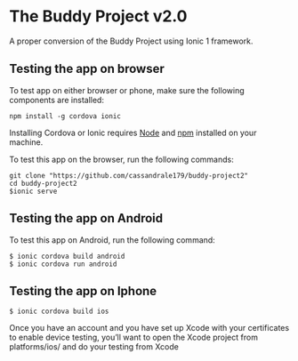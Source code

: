 # The Buddy Project v2.0

A proper conversion of the Buddy Project using Ionic 1 framework. 

## Testing the app on browser 
To test app on either browser or phone, make sure the following components are installed: 
```
npm install -g cordova ionic 
```
Installing Cordova or Ionic requires [Node](https://nodejs.org/en/) and [npm](https://www.npmjs.com/) installed on your machine. 

To test this app on the browser, run the following commands:
```
git clone "https://github.com/cassandrale179/buddy-project2"
cd buddy-project2
$ionic serve
```

## Testing the app on Android

To test this app on Android, run the following command: 
```
$ ionic cordova build android 
$ ionic cordova run android 
```


## Testing the app on Iphone 
```
$ ionic cordova build ios 
```
 Once you have an account and you have set up Xcode with your certificates to enable device testing, you’ll want to open the Xcode project from platforms/ios/ and do your testing from Xcode 
 

